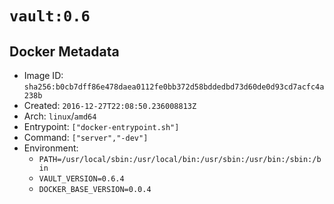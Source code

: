 # `vault:0.6`

## Docker Metadata

- Image ID: `sha256:b0cb7dff86e478daea0112fe0bb372d58bddedbd73d60de0d93cd7acfc4a238b`
- Created: `2016-12-27T22:08:50.236008813Z`
- Arch: `linux`/`amd64`
- Entrypoint: `["docker-entrypoint.sh"]`
- Command: `["server","-dev"]`
- Environment:
  - `PATH=/usr/local/sbin:/usr/local/bin:/usr/sbin:/usr/bin:/sbin:/bin`
  - `VAULT_VERSION=0.6.4`
  - `DOCKER_BASE_VERSION=0.0.4`
